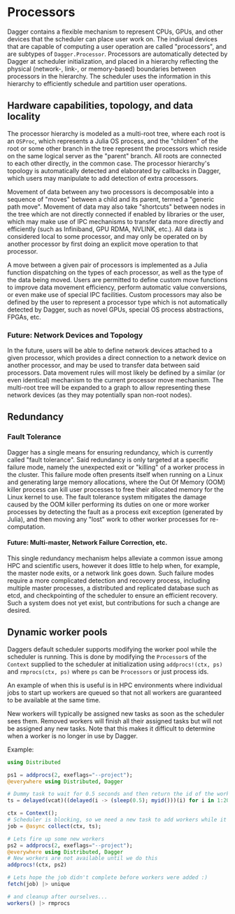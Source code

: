 # Processors

Dagger contains a flexible mechanism to represent CPUs, GPUs, and other
devices that the scheduler can place user work on. The indiviual devices that
are capable of computing a user operation are called "processors", and are
subtypes of `Dagger.Processor`. Processors are automatically detected by
Dagger at scheduler initialization, and placed in a hierarchy reflecting the
physical (network-, link-, or memory-based) boundaries between processors in
the hierarchy. The scheduler uses the information in this hierarchy to
efficiently schedule and partition user operations.

## Hardware capabilities, topology, and data locality

The processor hierarchy is modeled as a multi-root tree, where each root is an
`OSProc`, which represents a Julia OS process, and the "children" of the root
or some other branch in the tree represent the processors which reside on the
same logical server as the "parent" branch. All roots are connected to each
other directly, in the common case. The processor hierarchy's topology is
automatically detected and elaborated by callbacks in Dagger, which users may
manipulate to add detection of extra processors.

Movement of data between any two processors is decomposable into a sequence of
"moves" between a child and its parent, termed a "generic path move". Movement
of data may also take "shortcuts" between nodes in the tree which are not
directly connected if enabled by libraries or the user, which may make use of
IPC mechanisms to transfer data more directly and efficiently (such as
Infiniband, GPU RDMA, NVLINK, etc.). All data is considered local to some
processor, and may only be operated on by another processor by first doing an
explicit move operation to that processor.

A move between a given pair of processors is implemented as a Julia function
dispatching on the types of each processor, as well as the type of the data
being moved. Users are permitted to define custom move functions to improve
data movement efficiency, perform automatic value conversions, or even make
use of special IPC facilities. Custom processors may also be defined by the
user to represent a processor type which is not automatically detected by
Dagger, such as novel GPUs, special OS process abstractions, FPGAs, etc.

### Future: Network Devices and Topology

In the future, users will be able to define network devices attached to a
given processor, which provides a direct connection to a network device on
another processor, and may be used to transfer data between said processors.
Data movement rules will most likely be defined by a similar (or even
identical) mechanism to the current processor move mechanism. The multi-root
tree will be expanded to a graph to allow representing these network devices
(as they may potentially span non-root nodes).

## Redundancy

### Fault Tolerance

Dagger has a single means for ensuring redundancy, which is currently called
"fault tolerance". Said redundancy is only targeted at a specific failure
mode, namely the unexpected exit or "killing" of a worker process in the
cluster. This failure mode often presents itself when running on a Linux and
generating large memory allocations, where the Out Of Memory (OOM) killer
process can kill user processes to free their allocated memory for the Linux
kernel to use. The fault tolerance system mitigates the damage caused by the
OOM killer performing its duties on one or more worker processes by detecting
the fault as a process exit exception (generated by Julia), and then moving
any "lost" work to other worker processes for re-computation.

#### Future: Multi-master, Network Failure Correction, etc.

This single redundancy mechanism helps alleviate a common issue among HPC and
scientific users, however it does little to help when, for example, the master
node exits, or a network link goes down. Such failure modes require a more
complicated detection and recovery process, including multiple master
processes, a distributed and replicated database such as etcd, and
checkpointing of the scheduler to ensure an efficient recovery. Such a system
does not yet exist, but contributions for such a change are desired.

## Dynamic worker pools

Daggers default scheduler supports modifying the worker pool while the 
scheduler is running. This is done by modifying the `Processor`s of the 
`Context` supplied to the scheduler at initialization using 
`addprocs!(ctx, ps)` and `rmprocs(ctx, ps)` where `ps` can be `Processors` or
 just process ids. 

An example of when this is useful is in HPC environments where individual 
jobs to start up workers are queued so that not all workers are guaranteed to 
be available at the same time.

New workers will typically be assigned new tasks as soon as the scheduler
sees them. Removed workers will finish all their assigned tasks but will not
be assigned any new tasks. Note that this makes it difficult to determine when 
a worker is no longer in use by Dagger.

Example:

```julia
using Distributed

ps1 = addprocs(2, exeflags="--project");
@everywhere using Distributed, Dagger

# Dummy task to wait for 0.5 seconds and then return the id of the worker
ts = delayed(vcat)((delayed(i -> (sleep(0.5); myid()))(i) for i in 1:20)...);

ctx = Context();
# Scheduler is blocking, so we need a new task to add workers while it runs
job = @async collect(ctx, ts); 

# Lets fire up some new workers
ps2 = addprocs(2, exeflags="--project");
@everywhere using Distributed, Dagger
# New workers are not available until we do this
addprocs!(ctx, ps2)

# Lets hope the job didn't complete before workers were added :)
fetch(job) |> unique

# and cleanup after ourselves...
workers() |> rmprocs
```
